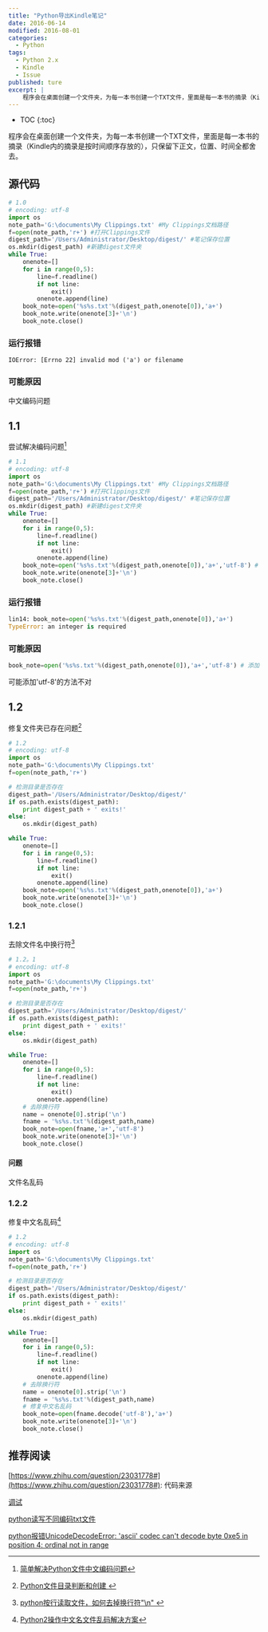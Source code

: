 ```yaml
---
title: "Python导出Kindle笔记"
date: 2016-06-14
modified: 2016-08-01
categories:
  - Python
tags:
  - Python 2.x
  - Kindle
  - Issue
published: ture
excerpt: |
    程序会在桌面创建一个文件夹，为每一本书创建一个TXT文件，里面是每一本书的摘录（Kindle内的摘录是按时间顺序存放的），只保留下正文，位置、时间全都舍去。
---
```


* TOC
{:toc}

程序会在桌面创建一个文件夹，为每一本书创建一个TXT文件，里面是每一本书的摘录（Kindle内的摘录是按时间顺序存放的），只保留下正文，位置、时间全都舍去。

##  源代码

```python
# 1.0
# encoding: utf-8
import os
note_path='G:\documents\My Clippings.txt' #My Clippings文档路径
f=open(note_path,'r+') #打开Clippings文件
digest_path='/Users/Administrator/Desktop/digest/' #笔记保存位置
os.mkdir(digest_path) #新建digest文件夹
while True:
    onenote=[]
    for i in range(0,5):
        line=f.readline()
        if not line:
            exit()
        onenote.append(line)
    book_note=open('%s%s.txt'%(digest_path,onenote[0]),'a+')
    book_note.write(onenote[3]+'\n')
    book_note.close()
```

### 运行报错

  `IOError: [Errno 22] invalid mod ('a') or filename`

### 可能原因

中文编码问题

## 1.1

尝试解决编码问题[^1]

```python
# 1.1
# encoding: utf-8
import os
note_path='G:\documents\My Clippings.txt' #My Clippings文档路径
f=open(note_path,'r+') #打开Clippings文件
digest_path='/Users/Administrator/Desktop/digest/' #笔记保存位置
os.mkdir(digest_path) #新建digest文件夹
while True:
    onenote=[]
    for i in range(0,5):
        line=f.readline()
        if not line:
            exit()
        onenote.append(line)
    book_note=open('%s%s.txt'%(digest_path,onenote[0]),'a+','utf-8') # 添加'utf-8'
    book_note.write(onenote[3]+'\n')
    book_note.close()
```

### 运行报错

```python
lin14: book_note=open('%s%s.txt'%(digest_path,onenote[0]),'a+')  
TypeError: an integer is required
```

### 可能原因

```python
book_note=open('%s%s.txt'%(digest_path,onenote[0]),'a+','utf-8') # 添加'utf-8'
```
可能添加'utf-8'的方法不对

## 1.2

修复文件夹已存在问题[^2]

```python
# 1.2
# encoding: utf-8
import os
note_path='G:\documents\My Clippings.txt' 
f=open(note_path,'r+') 

# 检测目录是否存在
digest_path='/Users/Administrator/Desktop/digest/' 
if os.path.exists(digest_path):
	print digest_path + ' exits!'
else:
	os.mkdir(digest_path) 

while True:
    onenote=[]
    for i in range(0,5):
        line=f.readline()
        if not line:
            exit()
        onenote.append(line)
    book_note=open('%s%s.txt'%(digest_path,onenote[0]),'a+') 
    book_note.write(onenote[3]+'\n')
    book_note.close()
```

### 1.2.1

去除文件名中换行符[^3]

```python
# 1.2。1
# encoding: utf-8
import os
note_path='G:\documents\My Clippings.txt' 
f=open(note_path,'r+') 

# 检测目录是否存在
digest_path='/Users/Administrator/Desktop/digest/' 
if os.path.exists(digest_path):
	print digest_path + ' exits!'
else:
	os.mkdir(digest_path) 

while True:
    onenote=[]
    for i in range(0,5):
        line=f.readline()
        if not line:
            exit()
        onenote.append(line)
    # 去除换行符
    name = onenote[0].strip('\n')
    fname = '%s%s.txt'%(digest_path,name)
    book_note=open(fname,'a+','utf-8') 
    book_note.write(onenote[3]+'\n')
    book_note.close()
```

#### 问题

文件名乱码

### 1.2.2

修复中文名乱码[^4]

```python
# 1.2
# encoding: utf-8
import os
note_path='G:\documents\My Clippings.txt' 
f=open(note_path,'r+') 

# 检测目录是否存在
digest_path='/Users/Administrator/Desktop/digest/' 
if os.path.exists(digest_path):
	print digest_path + ' exits!'
else:
	os.mkdir(digest_path) 

while True:
    onenote=[]
    for i in range(0,5):
        line=f.readline()
        if not line:
            exit()
        onenote.append(line)
    # 去除换行符
    name = onenote[0].strip('\n')
    fname = '%s%s.txt'%(digest_path,name)
    # 修复中文名乱码
    book_note=open(fname.decode('utf-8'),'a+')
    book_note.write(onenote[3]+'\n')
    book_note.close()
```

## 推荐阅读

[https://www.zhihu.com/question/23031778#](https://www.zhihu.com/question/23031778#): 代码来源

[调试](http://www.liaoxuefeng.com/wiki/001374738125095c955c1e6d8bb493182103fac9270762a000/00138683229901532c40b749184441dbd428d2e0f8aa50e000)

[python读写不同编码txt文件 ](http://blog.csdn.net/zm2714/article/details/8012474)

[python报错UnicodeDecodeError: 'ascii' codec can't decode byte 0xe5 in position 4: ordinal not in range ](http://blog.csdn.net/a657941877/article/details/9063883)

[^1]: [简单解决Python文件中文编码问题](http://m.jb51.net/article/75247.htm)
[^2]: [Python文件目录判断和创建 ](http://blog.csdn.net/andrewhunter/article/details/21938945)
[^3]: [python按行读取文件，如何去掉换行符"\n" ](http://blog.csdn.net/jfkidear/article/details/7532293)
[^4]: [Python2操作中文名文件乱码解决方案](http://www.cnblogs.com/suke99/p/5664265.html)
